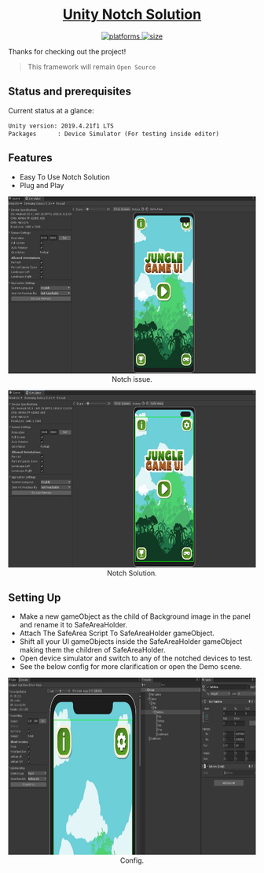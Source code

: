 <h1 align="center" style="border-bottom: none;">
  <a href="https://github.com/MohitSethi99/UnityNotchSolution/">Unity Notch Solution</a>
</h1>

<p align="center">
  <a href=""><img alt="platforms" src="https://img.shields.io/badge/platform-Unity-blue?style=flat-square%22/></a>
  <img alt="GitHub" src="https://img.shields.io/github/license/MohitSethi99/UnityNotchSolution?color=blue&style=flat-square">
  <a href=""><img alt="size" src="https://img.shields.io/github/repo-size/MohitSethi99/UnityNotchSolution?style=flat-square"/></a>
  <br/>
</p>

Thanks for checking out the project!

> This framework will remain `Open Source`

## Status and prerequisites

Current status at a glance:
```
Unity version: 2019.4.21f1 LTS
Packages	  : Device Simulator (For testing inside editor)
```


## Features

- Easy To Use Notch Solution
- Plug and Play

<p align="center">
    <img height="360" src="Documentation/NotchIssue.jpg" alt="NotchIssue" />
    Notch issue.
</p>

<p align="center">
    <img height="360" src="Documentation/NotchSolution.jpg" alt="NotchSolution" />
    Notch Solution.
</p>


## Setting Up

- Make a new gameObject as the child of Background image in the panel and rename it to SafeAreaHolder.
- Attach The SafeArea Script To SafeAreaHolder gameObject.
- Shift all your UI gameObjects inside the SafeAreaHolder gameObject making them the children of SafeAreaHolder.
- Open device simulator and switch to any of the notched devices to test.
- See the below config for more clarification or open the Demo scene.

<p align="center">
    <img height="360" src="Documentation/Config.jpg" alt="Config" />
    Config.
</p>
